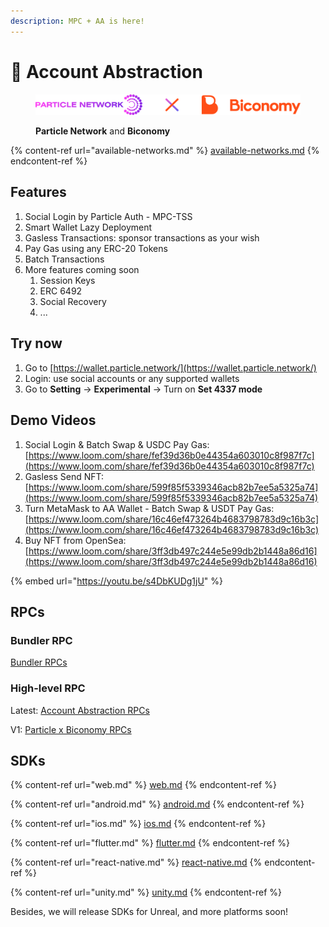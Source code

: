 ```yaml
---
description: MPC + AA is here!
---
```


# 💫 Account Abstraction

<figure><img src="../../.gitbook/assets/Biconomy.png" alt=""><figcaption><p><strong>Particle Network</strong> and <strong>Biconomy</strong></p></figcaption></figure>

{% content-ref url="available-networks.md" %}
[available-networks.md](available-networks.md)
{% endcontent-ref %}

## Features

1. Social Login by Particle Auth - MPC-TSS
2. Smart Wallet Lazy Deployment
3. Gasless Transactions: sponsor transactions as your wish
4. Pay Gas using any ERC-20 Tokens
5. Batch Transactions
6. More features coming soon
   1. Session Keys
   2. ERC 6492
   3. Social Recovery
   4. ...

## Try now

1. Go to [https://wallet.particle.network/](https://wallet.particle.network/)
2. Login: use social accounts or any supported wallets
3. Go to **Setting** -> **Experimental** -> Turn on **Set 4337 mode**

## Demo Videos

1. Social Login & Batch Swap & USDC Pay Gas: [https://www.loom.com/share/fef39d36b0e44354a603010c8f987f7c](https://www.loom.com/share/fef39d36b0e44354a603010c8f987f7c)
2. Gasless Send NFT: [https://www.loom.com/share/599f85f5339346acb82b7ee5a5325a74](https://www.loom.com/share/599f85f5339346acb82b7ee5a5325a74)
3. Turn MetaMask to AA Wallet - Batch Swap & USDT Pay Gas: [https://www.loom.com/share/16c46ef473264b4683798783d9c16b3c](https://www.loom.com/share/16c46ef473264b4683798783d9c16b3c)
4. Buy NFT from OpenSea: [https://www.loom.com/share/3ff3db497c244e5e99db2b1448a86d16](https://www.loom.com/share/3ff3db497c244e5e99db2b1448a86d16)

{% embed url="https://youtu.be/s4DbKUDg1jU" %}

## RPCs

### Bundler RPC

[Bundler RPCs](../node-service/evm-chains-api/bundler-rpc.md)

### High-level RPC

Latest: [Account Abstraction RPCs](../node-service/evm-chains-api/account-abstraction-rpc.md)

V1: [Particle x Biconomy RPCs ](../node-service/evm-chains-api/account-abstraction-rpc-v1.md)

## SDKs

{% content-ref url="web.md" %}
[web.md](web.md)
{% endcontent-ref %}

{% content-ref url="android.md" %}
[android.md](android.md)
{% endcontent-ref %}

{% content-ref url="ios.md" %}
[ios.md](ios.md)
{% endcontent-ref %}

{% content-ref url="flutter.md" %}
[flutter.md](flutter.md)
{% endcontent-ref %}

{% content-ref url="react-native.md" %}
[react-native.md](react-native.md)
{% endcontent-ref %}

{% content-ref url="unity.md" %}
[unity.md](unity.md)
{% endcontent-ref %}

Besides, we will release SDKs for Unreal, and more platforms soon!
